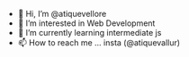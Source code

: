 - 👋 Hi, I’m @atiquevellore
- 👀 I’m interested in Web Development
- 🌱 I’m currently learning intermediate js
- 📫 How to reach me ... insta (@atiquevallur)

<!---
atiquevellore/atiquevellore is a ✨ special ✨ repository because its `README.md` (this file) appears on your GitHub profile.
You can click the Preview link to take a look at your changes.
--->
